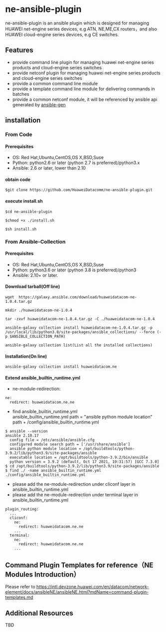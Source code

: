 # **ne-ansible-plugin**
ne-ansible-plugin is an ansible plugin which is designed for managing HUAWEI net-engine series devices, e.g ATN,
NE,ME,CX routers，and also HUAWEI cloud-engine series devices, e.g CE switches.

## **Features**
- provide command line plugin for managing huawei net-engine series products and cloud-engine series switches
- provide netconf plugin for managing huawei net-engine series products and cloud-engine series switches
- provide a common command line module
- provide a template command line module for delivering commands in batches
- provide a common netconf module, it will be referenced by ansible api generated by [ansible-gen](https://github.com/HuaweiDatacomm/ansible-gen)

[]()

## installation
### From Code
#### Prerequisites

- OS: Red Hat,Ubuntu,CentOS,OS X,BSD,Suse
- Python:  python2.6 or later (python 2.7 is preferred)/python3.x
- Ansible: 2.6 or later, lower than 2.10

#### obtain code

```
$git clone https://github.com/HuaweiDatacomm/ne-ansible-plugin.git
```

#### execute install.sh

```
$cd ne-ansible-plugin
```

```
$chmod +x ./install.sh
```

```
$sh install.sh
```
### From Ansible-Collection
#### Prerequisites

- OS: Red Hat,Ubuntu,CentOS,OS X,BSD,Suse
- Python:  python3.6 or later (python 3.8 is preferred)/python3
- Ansible: 2.10+ or later.

#### Download tarball(Off line)
```
wget  https://galaxy.ansible.com/download/huaweidatacom-ne-1.0.4.tar.gz
```

```
mkdir ./huaweidatacom-ne-1.0.4
```

```
tar -zxvf huaweidatacom-ne-1.0.4.tar.gz -C ./huaweidatacom-ne-1.0.4
```

```
ansible-galaxy collection install huaweidatacom-ne-1.0.4.tar.gz -p /usr/local/lib/python3.8/site-packages/ansible_collections/ --force (-p $ANSIBLE_COLLECTION_PATH)
```

```
ansible-galaxy collection list(List all the installed collections)
```
#### Installation(On line)
```
ansible-galaxy collection install huaweidatacom.ne
```
#### Extend ansible_builtin_runtime.yml
- ne-module-redirection:
```
ne:
  redirect: huaweidatacom.ne.ne
```
- find ansible_builtin_runtime.yml
<br/>ansible_builtin_runtime.yml path = "ansible python module location" path + /config/ansible_builtin_runtime.yml
```
$ ansible --version
ansible 2.10.17
  config file = /etc/ansible/ansible.cfg
  configured module search path = ['/usr/share/ansible']
  ansible python module location = /opt/buildtools/python-3.9.2/lib/python3.9/site-packages/ansible
  executable location = /opt/buildtools/python-3.9.2/bin/ansible
  python version = 3.9.2 (default, Oct 17 2021, 19:31:57) [GCC 7.3.0]
$ cd /opt/buildtools/python-3.9.2/lib/python3.9/site-packages/ansible
$ find ./ -name ansible_builtin_runtime.yml
./config/ansible_builtin_runtime.yml
```
- please add the ne-module-redirection under cliconf layer in ansible_builtin_runtime.yml
- please add the ne-module-redirection under terminal layer in ansible_builtin_runtime.yml
```
plugin_routing:
  ...
  cliconf:
    ne:
      redirect: huaweidatacom.ne.ne
    ...
  terminal:
    ne:
      redirect: huaweidatacom.ne.ne
    ...
```
## Command Plugin Templates for reference（NE Modules Introduction）
Please refer to https://intl.devzone.huawei.com/en/datacom/network-element/docs/ansibleNE/ansibleNE.html?mdName=command-plugin-templates.md
## Additional Resources
TBD
